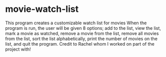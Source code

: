 # movie-watch-list
This program creates a customizable watch list for movies
When the program is run, the user will be given 8 options; add to the list, view the list, mark a movie as watched, remove a movie from the list, remove all movies from the list, sort the list alphabetically, print the number of movies on the list, and quit the program.
Credit to Rachel whom I worked on part of the project with!

